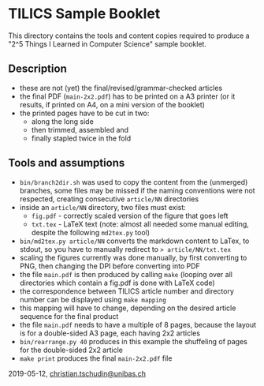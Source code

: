 # TILICS Sample Booklet

This directory contains the tools and content copies required to produce
a "2^5 Things I Learned in Computer Science" sample booklet.

## Description
- these are not (yet) the final/revised/grammar-checked articles
- the final PDF (```main-2x2.pdf```) has to be printed on a A3 printer (or it results, if printed on A4, on a mini version of the booklet)
- the printed pages have to be cut in two:
  - along the long side
  - then trimmed, assembled and
  - finally stapled twice in the fold

## Tools and assumptions

- ```bin/branch2dir.sh``` was used to copy the content from the (unmerged) branches, some files may be missed if the naming conventions were not respected, creating consecutive ```article/NN``` directories
- inside an ```article/NN``` directory, two files must exist:
  * ```fig.pdf``` - correctly scaled version of the figure that goes left
  * ```txt.tex``` - LaTeX text (note: almost all needed some manual editing, despite the following ```md2tex.py``` tool)
- ```bin/md2tex.py article/NN``` converts the markdown content to LaTex, to stdout, so you have to manually redirect to ```> article/NN/txt.tex```
- scaling the figures currently was done manually, by first converting to PNG, then changing the DPI before converting into PDF
- the file ```main.pdf``` is then produced by calling ```make``` (looping over all directories which contain a fig.pdf is done with LaTeX code)
- the correspondence between TILICS article number and directory number can be displayed using ```make mapping```
- this mapping will have to change, depending on the desired article sequence for the final product
- the file ```main.pdf``` needs to have a multiple of 8 pages, because the layout is for a double-sided A3 page, each having 2x2 articles
- ```bin/rearrange.py 40``` produces in this example the shuffeling of pages for the double-sided 2x2 article
- ```make print``` produces the final ```main-2x2.pdf``` file

2019-05-12, christian.tschudin@unibas.ch
